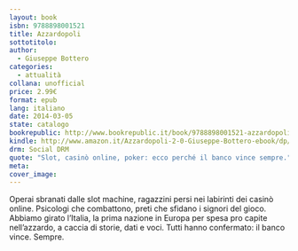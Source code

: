 ```yaml
---
layout: book
isbn: 9788898001521
title: Azzardopoli
sottotitolo:
author:
  - Giuseppe Bottero
categories:
  - attualità
collana: unofficial
price: 2.99€
format: epub
lang: italiano
date: 2014-03-05
state: catalogo
bookrepublic: http://www.bookrepublic.it/book/9788898001521-azzardopoli-20/
kindle: http://www.amazon.it/Azzardopoli-2-0-Giuseppe-Bottero-ebook/dp/B00ISSSOXG/
drm: Social DRM
quote: "Slot, casinò online, poker: ecco perché il banco vince sempre."
meta:
cover_image:
---
```

Operai sbranati dalle slot machine, ragazzini persi nei labirinti dei casinò online. Psicologi che combattono, preti che sfidano i signori del gioco. Abbiamo girato l’Italia, la prima nazione in Europa per spesa pro capite nell’azzardo, a caccia di storie, dati e voci. Tutti hanno confermato: il banco vince. Sempre.